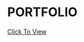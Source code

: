 <h1>PORTFOLIO</h1>
<a href="https://htmlpreview.github.io/?https://github.com/imjhirozen/Portfolio/blob/main/portfolio/index.html">Click To View</a>
